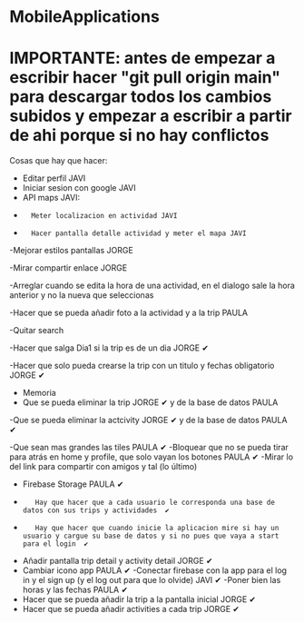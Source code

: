 # MobileApplications
# IMPORTANTE: antes de empezar a escribir hacer "git pull origin main" para descargar todos los cambios subidos y empezar a escribir a partir de ahi porque si no hay conflictos

Cosas que hay que hacer:

  - Editar perfil JAVI
  - Iniciar sesion con google JAVI
  - API maps JAVI:
  -       Meter localizacion en actividad JAVI
  -       Hacer pantalla detalle actividad y meter el mapa JAVI

  -Mejorar estilos pantallas JORGE

  -Mirar compartir enlace JORGE

  -Arreglar cuando se edita la hora de una actividad, en el dialogo sale la hora anterior y no la nueva que seleccionas
  
  -Hacer que se pueda añadir foto a la actividad y a la trip  PAULA 

  -Quitar search
  
  -Hacer que salga Dia1 si la trip es de un dia JORGE ✔
  
  -Hacer que solo pueda crearse la trip con un titulo y fechas obligatorio JORGE ✔

   - Memoria
   - Que se pueda eliminar la trip JORGE  ✔
        y de la base de datos   PAULA 

  -Que se pueda eliminar la actcivity JORGE  ✔
        y de la base de datos   PAULA ✔

   -Que sean mas grandes las tiles PAULA  ✔
  -Bloquear que no se pueda tirar para atrás en home y profile, que solo vayan los botones PAULA ✔
  -Mirar lo del link para compartir con amigos y tal (lo último)
  - Firebase Storage PAULA  ✔
  -        Hay que hacer que a cada usuario le corresponda una base de datos con sus trips y actividades  ✔
  -        Hay que hacer que cuando inicie la aplicacion mire si hay un usuario y cargue su base de datos y si no pues que vaya a start para el login  ✔
  - Añadir pantalla trip detail y activity detail JORGE  ✔
  - Cambiar icono app PAULA ✔
   -Conectar firebase con la app para el log in y el sign up  (y el log out para que lo olvide) JAVI ✔
   -Poner bien las horas y las fechas PAULA ✔
   - Hacer que se pueda añadir la trip a la pantalla inicial JORGE ✔
   - Hacer que se pueda añadir activities a cada trip  JORGE ✔
